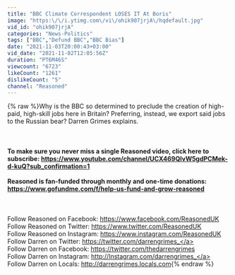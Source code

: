 ```yaml
---
title: "BBC Climate Correspondent LOSES IT At Boris"
image: "https:\/\/i.ytimg.com\/vi\/ohik907jrjA\/hqdefault.jpg"
vid_id: "ohik907jrjA"
categories: "News-Politics"
tags: ["BBC","Defund BBC","BBC Bias"]
date: "2021-11-03T20:00:43+03:00"
vid_date: "2021-11-02T12:05:56Z"
duration: "PT6M46S"
viewcount: "6723"
likeCount: "1261"
dislikeCount: "5"
channel: "Reasoned"
---
```

{% raw %}Why is the BBC so determined to preclude the creation of high-paid, high-skill jobs here in Britain? Preferring, instead, we export said jobs to the Russian bear? Darren Grimes explains.<br /><br />******<br /><br />To make sure you never miss a single Reasoned video, click here to subscribe: <a rel="nofollow" target="blank" href="https://www.youtube.com/channel/UCX469QlvW5gdPCMek-d-kuQ?sub_confirmation=1">https://www.youtube.com/channel/UCX469QlvW5gdPCMek-d-kuQ?sub_confirmation=1</a><br /><br />Reasoned is fan-funded through monthly and one-time donations: <a rel="nofollow" target="blank" href="https://www.gofundme.com/f/help-us-fund-and-grow-reasoned">https://www.gofundme.com/f/help-us-fund-and-grow-reasoned</a><br /><br />******<br /><br />Follow Reasoned on Facebook: <a rel="nofollow" target="blank" href="https://www.facebook.com/ReasonedUK">https://www.facebook.com/ReasonedUK</a><br />Follow Reasoned on Twitter: <a rel="nofollow" target="blank" href="https://www.twitter.com/ReasonedUK">https://www.twitter.com/ReasonedUK</a><br />Follow Reasoned on Instagram: <a rel="nofollow" target="blank" href="https://www.instagram.com/ReasonedUK">https://www.instagram.com/ReasonedUK</a><br />Follow Darren on Twitter: <a rel="nofollow" target="blank" href="https://twitter.com/darrengrimes_">https://twitter.com/darrengrimes_</a><br />Follow Darren on Facebook: <a rel="nofollow" target="blank" href="https://twitter.com/thedarrengrimes">https://twitter.com/thedarrengrimes</a><br />Follow Darren on Instagram: <a rel="nofollow" target="blank" href="http://Instagram.com/darrengrimes_">http://Instagram.com/darrengrimes_</a><br />Follow Darren on Locals: <a rel="nofollow" target="blank" href="http://darrengrimes.locals.com">http://darrengrimes.locals.com</a>{% endraw %}
